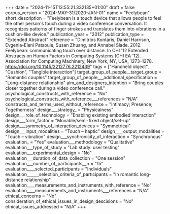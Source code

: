 +++
date = "2024-11-15T13:55:21.332135+01:00"
draft = false
corpus_version = "2024-MAY-31/2020-JAN-01"
name = "Feelybean"
short_description = "Feelybean is a touch device that allows people to feel the other person's touch during a video conference conversation. It recognizes patterns of finger strokes and translates them into vibrations in a cushion-like device."
publication_year = "2012"
publication_type = "Extended Abstract"
reference = "Dimitrios Kontaris, Daniel Harrison, Evgenia-Eleni Patsoule, Susan Zhuang, and Annabel Slade. 2012. Feelybean: communicating touch over distance. In CHI '12 Extended Abstracts on Human Factors in Computing Systems (CHI EA '12). Association for Computing Machinery, New York, NY, USA, 1273–1278. https://doi.org/10.1145/2212776.2212439"
tags = ["Handheld object", "Cushion", "Tangible interaction"]
target_group_of_people__target_group = "Romantic couples"
target_group_of_people___additional_specification = "Long-distance relationship"
aim_and_designers_intention = "Bring couples closer together during a video conference call."
psychological_constructs_with_reference = "No"
psychological_constructs_with_reference___references = "N/A"
constructs_and_terms_used_without_reference = "Intimacy; Presence; Togetherness"
design___strategy_ = "Physicalness"
design___role_of_technology = "Enabling existing embodied interaction"
design___form_factor = "Movable/semi-fixed object/set-up"
design___symmetry_of_interaction_devices = "Symmetrical"
design___input_modalities = "Touch – haptic"
design____output_modalities = "Touch – vibration"
design___synchronicity_of_interaction = "Synchronous"
evaluation_ = "Yes"
evaluation___methodology = "Qualitative"
evaluation___type_of_study = "Lab study: user testing"
evaluation___experimental_design = "No"
evaluation___duration_of_data_collection = "One session"
evaluation___number_of_participants__n = "15"
evaluation____selected_participants = "Individuals"
evaluation______selection_criteria_of_participants = "In romantic long-distance relationship"
evaluation____measurements_and_instruments_with_reference = "No"
evaluation____measurements_and_instruments___references = "N/A"
ethical_concerns = "No"
consideration_of_ethical_issues_in_design_descisions = "No"
ethical_issues_addressed = "N/A"
+++
